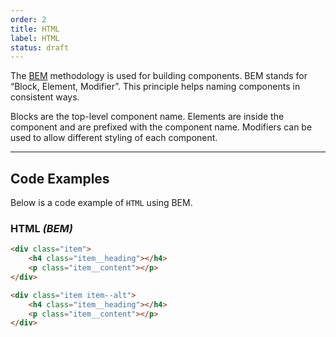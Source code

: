 ```yaml
---
order: 2
title: HTML
label: HTML
status: draft
---
```


The [BEM](http://getbem.com) methodology is used for building components.
BEM stands for “Block, Element, Modifier”. This principle helps naming
components in consistent ways.

Blocks are the top-level component name. Elements are inside the component and
are prefixed with the component name. Modifiers can be used to allow different
styling of each component.

---

## Code Examples

Below is a code example of `HTML` using BEM.

### HTML *(BEM)*

```html
<div class="item">
    <h4 class="item__heading"></h4>
    <p class="item__content"></p>
</div>

<div class="item item--alt">
    <h4 class="item__heading"></h4>
    <p class="item__content"></p>
</div>
```
